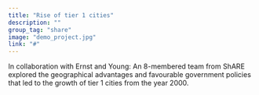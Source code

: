 ```yaml
---
title: "Rise of tier 1 cities"
description: ""
group_tag: "share"
image: "demo_project.jpg" 
link: "#"
---
```


In collaboration with Ernst and Young: 
An 8-membered team from ShARE explored the geographical advantages and favourable government policies that led to the growth of tier 1 cities from the year 2000.